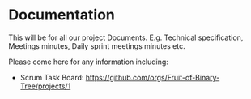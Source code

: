 # Documentation
This will be for all our project Documents. E.g. Technical specification, Meetings minutes, Daily sprint meetings minutes etc. 

Please come here for any information including:

- Scrum Task Board:
  https://github.com/orgs/Fruit-of-Binary-Tree/projects/1
 
